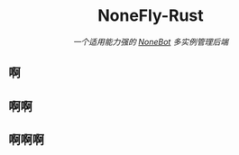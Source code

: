 <div align="center">

# NoneFly-Rust

_一个适用能力强的 [NoneBot](https://nonebot.dev) 多实例管理后端_

</div>

## 啊

## 啊啊

## 啊啊啊
